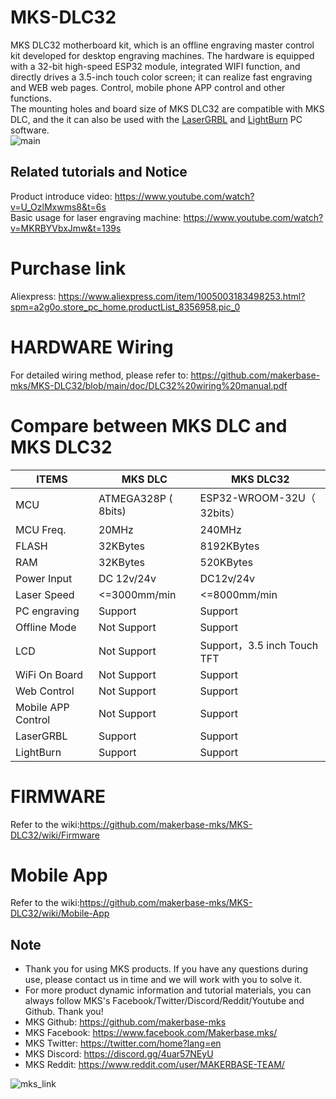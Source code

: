# MKS-DLC32
MKS DLC32 motherboard kit, which is an offline engraving master control kit developed for desktop engraving machines. The hardware is equipped with a 32-bit high-speed ESP32 module, integrated WIFI function, and directly drives a 3.5-inch touch color screen; it can realize fast engraving and WEB web pages. Control, mobile phone APP control and other functions.  
The mounting holes and board size of MKS DLC32 are compatible with MKS DLC, and the it can also be used with the [LaserGRBL](https://lasergrbl.com) and [LightBurn](https://lightburnsoftware.com) PC software.  
![main](https://user-images.githubusercontent.com/12979070/131437599-2b7aae8f-1569-4e38-b713-bb6b87596be5.png)   

## Related tutorials and Notice
Product introduce video: https://www.youtube.com/watch?v=U_OzlMxwms8&t=6s  
Basic usage for laser engraving machine: https://www.youtube.com/watch?v=MKRBYVbxJmw&t=139s  

# Purchase link
Aliexpress: https://www.aliexpress.com/item/1005003183498253.html?spm=a2g0o.store_pc_home.productList_8356958.pic_0

# HARDWARE Wiring 
For detailed wiring method, please refer to: https://github.com/makerbase-mks/MKS-DLC32/blob/main/doc/DLC32%20wiring%20manual.pdf

# Compare between MKS DLC and MKS DLC32
| ITEMS              | MKS DLC             | MKS DLC32                   |
| ------------------ | ------------------- | --------------------------- |
| MCU                | ATMEGA328P ( 8bits) | ESP32-WROOM-32U（ 32bits）  |
| MCU Freq.          | 20MHz               | 240MHz                      |
| FLASH              | 32KBytes            | 8192KBytes                  |
| RAM                | 32KBytes            | 520KBytes                   |
| Power Input        | DC 12v/24v          | DC12v/24v                   |
| Laser Speed        | <=3000mm/min        | <=8000mm/min                |
| PC engraving       | Support             | Support                     |
| Offline Mode       | Not Support         | Support                     |
| LCD                | Not Support         | Support，3.5 inch Touch TFT |
| WiFi On Board      | Not Support         | Support                     |
| Web Control        | Not Support         | Support                     |
| Mobile APP Control | Not Support         | Support                     |
| LaserGRBL          | Support             | Support                     |
| LightBurn          | Support             | Support                     |

# FIRMWARE
Refer to the wiki:https://github.com/makerbase-mks/MKS-DLC32/wiki/Firmware

# Mobile App
Refer to the wiki:https://github.com/makerbase-mks/MKS-DLC32/wiki/Mobile-App

## Note
- Thank you for using MKS products. If you have any questions during use, please contact us in time and we will work with you to solve it.
- For more product dynamic information and tutorial materials, you can always follow MKS's Facebook/Twitter/Discord/Reddit/Youtube and Github. Thank you!
- MKS Github: https://github.com/makerbase-mks  
- MKS Facebook: https://www.facebook.com/Makerbase.mks/  
- MKS Twitter: https://twitter.com/home?lang=en  
- MKS Discord: https://discord.gg/4uar57NEyU
- MKS Reddit: https://www.reddit.com/user/MAKERBASE-TEAM/ 

![mks_link](https://user-images.githubusercontent.com/12979070/149611582-8b6c4d69-0312-473b-ad91-6e96e8205275.png)

